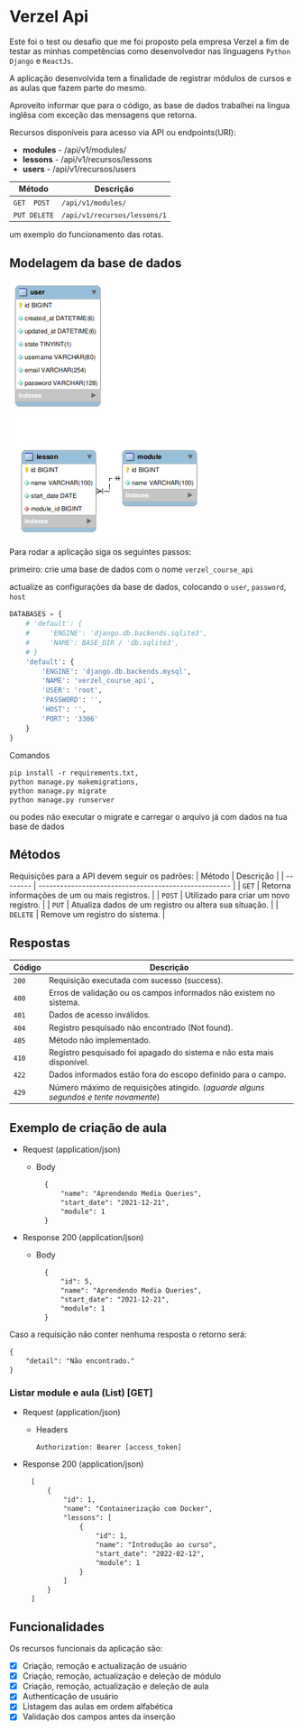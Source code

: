 # Verzel Api

Este foi o test ou desafio que me foi proposto pela empresa Verzel a fim de testar as minhas competências como desenvolvedor nas linguagens `Python Django` e `ReactJs`.

A aplicação desenvolvida tem a finalidade de registrar módulos de cursos e as aulas que fazem parte do mesmo.

Aproveito informar que para o código, as base de dados trabalhei na lingua inglêsa com exceção das mensagens que retorna.

Recursos disponíveis para acesso via API ou endpoints(URI):
* **modules** - /api/v1/modules/
* **lessons** - /api/v1/recursos/lessons
* **users** - /api/v1/recursos/users

| Método       | Descrição                    |
| ------------ | ---------------------------- |
| `GET  POST`  | `/api/v1/modules/`           |
| `PUT DELETE` | `/api/v1/recursos/lessons/1` |

um exemplo do funcionamento das rotas.

## Modelagem da base de dados

<img src="./verzel_diagram.png"/>

Para rodar a aplicação siga os seguintes passos:

primeiro: crie uma base de dados com o nome `verzel_course_api`

actualize as configurações da base de dados, colocando o `user`, `password`, `host`

```python
DATABASES = {
    # 'default': {
    #     'ENGINE': 'django.db.backends.sqlite3',
    #     'NAME': BASE_DIR / 'db.sqlite3',
    # }
    'default': {
        'ENGINE': 'django.db.backends.mysql',
        'NAME': 'verzel_course_api',
        'USER': 'root',
        'PASSWORD': '',
        'HOST': '',
        'PORT': '3306'
    }
}
```
Comandos

```shell
pip install -r requirements.txt,
python manage.py makemigrations,
python manage.py migrate
python manage.py runserver
```

ou podes não executar o migrate e carregar o arquivo já com dados na tua base de dados


## Métodos
Requisições para a API devem seguir os padrões:
| Método   | Descrição                                             |
| -------- | ----------------------------------------------------- |
| `GET`    | Retorna informações de um ou mais registros.          |
| `POST`   | Utilizado para criar um novo registro.                |
| `PUT`    | Atualiza dados de um registro ou altera sua situação. |
| `DELETE` | Remove um registro do sistema.                        |


## Respostas

| Código | Descrição                                                                            |
| ------ | ------------------------------------------------------------------------------------ |
| `200`  | Requisição executada com sucesso (success).                                          |
| `400`  | Erros de validação ou os campos informados não existem no sistema.                   |
| `401`  | Dados de acesso inválidos.                                                           |
| `404`  | Registro pesquisado não encontrado (Not found).                                      |
| `405`  | Método não implementado.                                                             |
| `410`  | Registro pesquisado foi apagado do sistema e não esta mais disponível.               |
| `422`  | Dados informados estão fora do escopo definido para o campo.                         |
| `429`  | Número máximo de requisições atingido. (*aguarde alguns segundos e tente novamente*) |

## Exemplo de criação de aula

+ Request (application/json)

    + Body

            {
                "name": "Aprendendo Media Queries",
                "start_date": "2021-12-21",
                "module": 1
            }

+ Response 200 (application/json)

    + Body

            {
                "id": 5,
                "name": "Aprendendo Media Queries",
                "start_date": "2021-12-21",
                "module": 1
            }

Caso a requisição não conter nenhuma resposta o retorno será:

    {
        "detail": "Não encontrado."
    }

### Listar module e aula (List) [GET]

+ Request (application/json)

  + Headers

        Authorization: Bearer [access_token]

+ Response 200 (application/json)

        [
            {
                "id": 1,
                "name": "Containerização com Docker",
                "lessons": [
                    {
                        "id": 1,
                        "name": "Introdução ao curso",
                        "start_date": "2022-02-12",
                        "module": 1
                    }
                ]
            }
        ]



## Funcionalidades

Os recursos funcionais da aplicação são:

- [x] Criação, remoção e actualização de usuário
- [x] Criação, remoção, actualização e deleção de módulo
- [x] Criação, remoção, actualização e deleção de aula
- [x] Authenticação de usuário
- [x] Listagem das aulas em ordem alfabética
- [x] Validação dos campos antes da inserção
